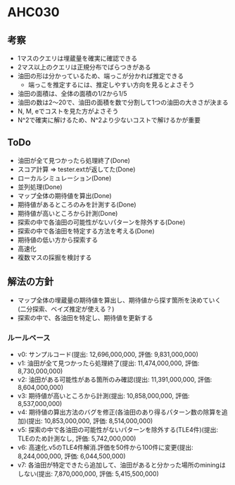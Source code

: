 # AHC030

## 考察

- 1マスのクエリは埋蔵量を確実に確認できる
- 2マス以上のクエリは正規分布でばらつきがある
- 油田の形は分かっているため、端っこが分かれば推定できる
  - 端っこを推定するには、推定しやすい方向を見るとよさそう
- 油田の面積は、全体の面積の1/2から1/5
- 油田の数は2～20で、油田の面積を数で分割して1つの油田の大きさが決まる
- N, M, eでコストを見た方がよさそう
- N^2で確実に解けるため、N^2より少ないコストで解けるかが重要

## ToDo

- 油田が全て見つかったら処理終了(Done)
- スコア計算 => tester.extが返してた(Done)
- ローカルシミュレーション(Done)
- 並列処理(Done)
- マップ全体の期待値を算出(Done)
- 期待値があるところのみを計測する(Done)
- 期待値が高いところから計測(Done)
- 探索の中で各油田の可能性がないパターンを除外する(Done)
- 探索の中で各油田を特定する方法を考える(Done)
- 期待値の低い方から探索する
- 高速化
- 複数マスの採掘を検討する

## 解法の方針

- マップ全体の埋蔵量の期待値を算出し、期待値から探す箇所を決めていく(二分探索、ベイズ推定が使える？)
- 探索の中で、各油田を特定し、期待値を更新する

### ルールベース

- v0: サンプルコード(提出: 12,696,000,000, 評価: 9,831,000,000)
- v1: 油田が全て見つかったら処理終了(提出: 11,474,000,000, 評価: 8,730,000,000)
- v2: 油田がある可能性がある箇所のみ確認(提出: 11,391,000,000, 評価: 8,604,000,000)
- v3: 期待値が高いところから計測(提出: 10,858,000,000, 評価: 8,537,000,000)
- v4: 期待値の算出方法のバグを修正(各油田のあり得るパターン数の除算を追加)(提出: 10,853,000,000, 評価: 8,514,000,000)
- v5: 探索の中で各油田の可能性がないパターンを除外する(TLE4件)(提出: TLEのため計測なし, 評価: 5,742,000,000)
- v6: 高速化.v5のTLE4件解消.評価を50件から100件に変更(提出: 8,244,000,000, 評価: 6,044,500,000)
- v7: 各油田が特定できたら追加して、油田があると分かった場所のminingはしない(提出: 7,870,000,000, 評価: 5,415,500,000)

